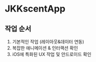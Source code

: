 ﻿# JKKscentApp
## 작업 순서
1. 기본적인 작업 (레이아웃&데이터 연동)
1. 복잡한 애니메이션 & 인터랙션 확인
1. iOS에 특화된 UX 작업 및 안드로이드 확인
